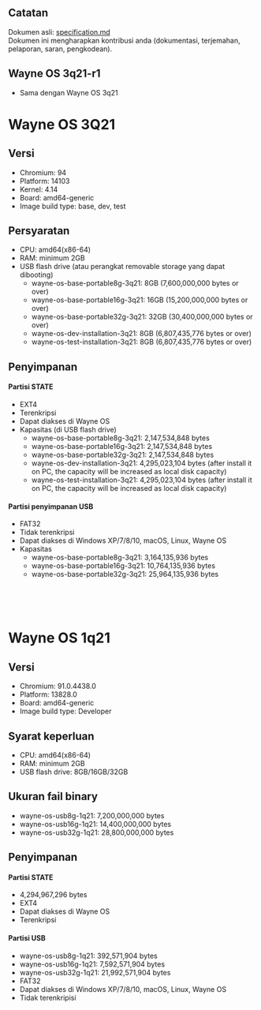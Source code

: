 ## Catatan
Dokumen asli: [specification.md](https://gitlab.com/wayne-inc/wayneos/-/blob/master/docs/en/release/specification.md)
<br>Dokumen ini mengharapkan kontribusi anda (dokumentasi, terjemahan, pelaporan, saran, pengkodean).

## Wayne OS 3q21-r1
- Sama dengan Wayne OS 3q21

# Wayne OS 3Q21

## Versi
- Chromium: 94
- Platform: 14103
- Kernel: 4.14
- Board: amd64-generic
- Image build type: base, dev, test

## Persyaratan
- CPU: amd64(x86-64)
- RAM: minimum 2GB
- USB flash drive (atau perangkat removable storage yang dapat dibooting)
    - wayne-os-base-portable8g-3q21: 8GB (7,600,000,000 bytes or over)
    - wayne-os-base-portable16g-3q21: 16GB (15,200,000,000 bytes or over)
    - wayne-os-base-portable32g-3q21: 32GB (30,400,000,000 bytes or over)
    - wayne-os-dev-installation-3q21: 8GB (6,807,435,776 bytes or over)
    - wayne-os-test-installation-3q21: 8GB (6,807,435,776 bytes or over)

## Penyimpanan
#### Partisi STATE
- EXT4
- Terenkripsi
- Dapat diakses di Wayne OS
- Kapasitas (di USB flash drive)
    - wayne-os-base-portable8g-3q21: 2,147,534,848 bytes
    - wayne-os-base-portable16g-3q21: 2,147,534,848 bytes
    - wayne-os-base-portable32g-3q21: 2,147,534,848 bytes
    - wayne-os-dev-installation-3q21: 4,295,023,104 bytes (after install it on PC, the capacity will be increased as local disk capacity)
    - wayne-os-test-installation-3q21: 4,295,023,104 bytes (after install it on PC, the capacity will be increased as local disk capacity)
#### Partisi penyimpanan USB
- FAT32
- Tidak terenkripsi
- Dapat diakses di Windows XP/7/8/10, macOS, Linux, Wayne OS
- Kapasitas
    - wayne-os-base-portable8g-3q21: 3,164,135,936 bytes
    - wayne-os-base-portable16g-3q21: 10,764,135,936 bytes
    - wayne-os-base-portable32g-3q21: 25,964,135,936 bytes
<br>
<br>
<br>

# Wayne OS 1q21

## Versi
- Chromium: 91.0.4438.0
- Platform: 13828.0
- Board: amd64-generic
- Image build type: Developer

## Syarat keperluan
- CPU: amd64(x86-64)
- RAM: minimum 2GB
- USB flash drive: 8GB/16GB/32GB

## Ukuran fail binary
- wayne-os-usb8g-1q21: 7,200,000,000 bytes
- wayne-os-usb16g-1q21: 14,400,000,000 bytes
- wayne-os-usb32g-1q21: 28,800,000,000 bytes

## Penyimpanan 
#### Partisi STATE
- 4,294,967,296 bytes
- EXT4
- Dapat diakses di Wayne OS
- Terenkripsi
#### Partisi USB
- wayne-os-usb8g-1q21: 392,571,904 bytes
- wayne-os-usb16g-1q21: 7,592,571,904 bytes
- wayne-os-usb32g-1q21: 21,992,571,904 bytes
- FAT32
- Dapat diakses di Windows XP/7/8/10, macOS, Linux, Wayne OS
- Tidak terenkripisi
